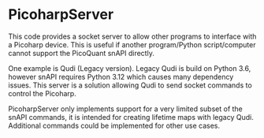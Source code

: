 # PicoharpServer

This code provides a socket server to allow other programs to interface with a Picoharp device. This is useful if 
another program/Python script/computer cannot support the PicoQuant snAPI directly. 

One example is Qudi (Legacy version). Legacy Qudi is build on Python 3.6, however snAPI requires Python 3.12 which 
causes many dependency issues. This server is a solution allowing Qudi to send socket commands to control the Picoharp.

PicoharpServer only implements support for a very limited subset of the snAPI commands, it is intended for creating 
lifetime maps with legacy Qudi. Additional commands could be implemented for other use cases.
